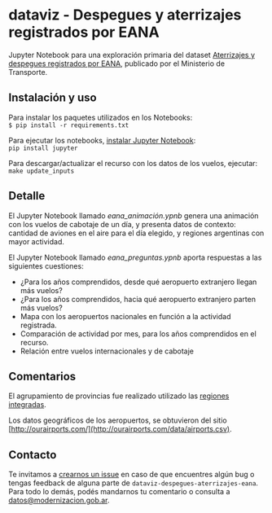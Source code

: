 # dataviz - Despegues y aterrizajes registrados por EANA

Jupyter Notebook para una exploración primaria del dataset [Aterrizajes y despegues registrados por EANA](http://datos.gob.ar/dataset/aterrizajes-despegues-registrados-por-eana), publicado por el Ministerio de Transporte.

## Instalación y uso

Para instalar los paquetes utilizados en los Notebooks:  
`$ pip install -r requirements.txt`

Para ejecutar los notebooks, [instalar Jupyter Notebook](http://jupyter.readthedocs.io/en/latest/install.html):  
`pip install jupyter`

Para descargar/actualizar el recurso con los datos de los vuelos, ejecutar:   
`make update_inputs`

## Detalle

El Jupyter Notebook llamado _eana_animación.ypnb_ genera una animación con los vuelos de cabotaje de un día, y presenta datos de contexto: cantidad de aviones en el aire para el día elegido, y regiones argentinas con mayor actividad.

El Jupyter Notebook llamado _eana_preguntas.ypnb_ aporta respuestas a las siguientes cuestiones:
- ¿Para los años comprendidos, desde qué aeropuerto extranjero llegan más vuelos?
- ¿Para los años comprendidos, hacia qué aeropuerto extranjero parten más vuelos?
- Mapa con los aeropuertos nacionales en función a la actividad registrada.
- Comparación de actividad por mes, para los años comprendidos en el recurso.
- Relación entre vuelos internacionales y de cabotaje


## Comentarios

El agrupamiento de provincias fue realizado utilizado las [regiones integradas](https://es.wikipedia.org/wiki/Regiones_integradas_(Argentina)).

Los datos geográficos de los aeropuertos, se obtuvieron del sitio [http://ourairports.com/](http://ourairports.com/data/airports.csv).


## Contacto

Te invitamos a [crearnos un issue](https://github.com/datosgobar/dataviz-despegues-aterrizajes-eana/issues/new) en caso de que encuentres algún bug o tengas feedback de alguna parte de `dataviz-despegues-aterrizajes-eana`.  
Para todo lo demás, podés mandarnos tu comentario o consulta a [datos@modernizacion.gob.ar](mailto:datos@modernizacion.gob.ar).
